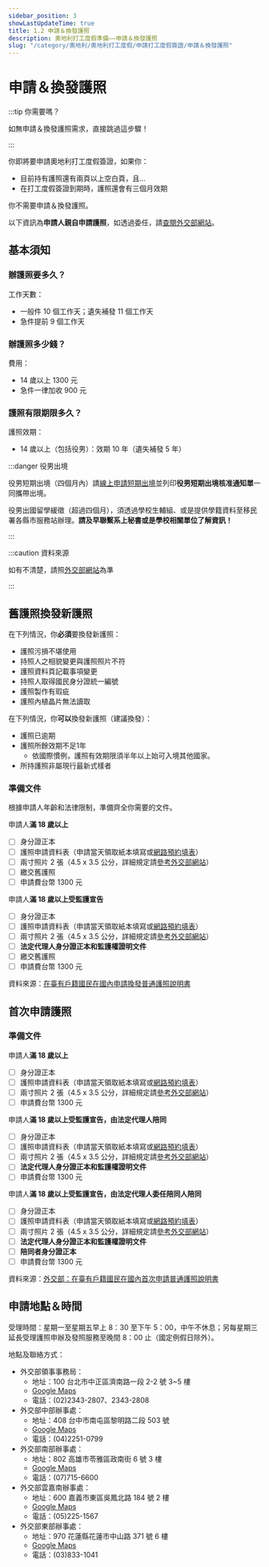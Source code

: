 ```yaml
---
sidebar_position: 3
showLastUpdateTime: true
title: 1.2 申請＆換發護照
description: 奧地利打工度假準備——申請＆換發護照
slug: "/category/奧地利/奧地利打工度假/申請打工度假簽證/申請＆換發護照"
---
```


# 申請＆換發護照

:::tip 你需要嗎？

如無申請＆換發護照需求，直接跳過這步驟！

:::

你即將要申請奧地利打工度假簽證，如果你：
- 目前持有護照還有兩頁以上空白頁，且...
- 在打工度假簽證到期時，護照還會有三個月效期

你不需要申請＆換發護照。

以下資訊為**申請人親自申請護照**，如透過委任，請[查閱外交部網站](https://www.boca.gov.tw/cp-300-7141-f30e2-1.html#R06)。

## 基本須知

### 辦護照要多久？

工作天數：
- 一般件 10 個工作天；遺失補發 11 個工作天
- 急件提前 9 個工作天

### 辦護照多少錢？

費用：
- 14 歲以上 1300 元
- 急件一律加收 900 元

### 護照有限期限多久？

護照效期：
- 14 歲以上（包括役男）：效期 10 年（遺失補發 5 年）

:::danger 役男出境

役男短期出境（四個月內）請[線上申請短期出境](https://www.ris.gov.tw/departure/app/Departure/main)並列印**役男短期出境核准通知單**一同攜帶出境。

役男出國留學緩徵（超過四個月），須透過學校生輔組、或是提供學籍資料至移民署各縣市服務站辦理。**請及早聯繫系上秘書或是學校相關單位了解資訊！**

:::

:::caution 資料來源

如有不清楚，請照[外交部網站](https://www.boca.gov.tw/np-1-1.html)為準

:::

## 舊護照換發新護照

在下列情況，你**必須**要換發新護照：
- 護照污損不堪使用
- 持照人之相貌變更與護照照片不符
- 護照資料頁記載事項變更
- 持照人取得國民身分證統一編號
- 護照製作有瑕疵
- 護照內植晶片無法讀取

在下列情況，你**可以**換發新護照（建議換發）：
- 護照已逾期
- 護照所餘效期不足1年
	- 依國際慣例，護照有效期限須半年以上始可入境其他國家。
- 所持護照非屬現行最新式樣者

### 準備文件

根據申請人年齡和法律限制，準備齊全你需要的文件。

申請人**滿 18 歲以上**
- [ ] 身分證正本
- [ ] 護照申請資料表（申請當天領取紙本填寫或[網路預約填表](https://ppass.boca.gov.tw/sp-ia-login-2.html)）
- [ ] 兩寸照片 2 張（4.5 x 3.5 公分，詳細規定請[參考外交部網站](https://www.boca.gov.tw/cp-16-4123-c2932-1.html)）
- [ ] 繳交舊護照
- [ ] 申請費台幣 1300 元

申請人**滿 18 歲以上受監護宣告**
- [ ] 身分證正本
- [ ] 護照申請資料表（申請當天領取紙本填寫或[網路預約填表](https://ppass.boca.gov.tw/sp-ia-login-2.html)）
- [ ] 兩寸照片 2 張（4.5 x 3.5 公分，詳細規定請[參考外交部網站](https://www.boca.gov.tw/cp-16-4123-c2932-1.html)）
- [ ] **法定代理人身分證正本和監護權證明文件**
- [ ] 繳交舊護照
- [ ] 申請費台幣 1300 元

資料來源：[在臺有戶籍國民在國內申請換發普通護照說明書](https://www.boca.gov.tw/cp-300-7141-f30e2-1.html)

## 首次申請護照

### 準備文件

申請人**滿 18 歲以上**
- [ ] 身分證正本
- [ ] 護照申請資料表（申請當天領取紙本填寫或[網路預約填表](https://ppass.boca.gov.tw/sp-ia-login-2.html)）
- [ ] 兩寸照片 2 張（4.5 x 3.5 公分，詳細規定請[參考外交部網站](https://www.boca.gov.tw/cp-16-4123-c2932-1.html)）
- [ ] 申請費台幣 1300 元

申請人**滿 18 歲以上受監護宣告，由法定代理人陪同**
- [ ] 身分證正本
- [ ] 護照申請資料表（申請當天領取紙本填寫或[網路預約填表](https://ppass.boca.gov.tw/sp-ia-login-2.html)）
- [ ] 兩寸照片 2 張（4.5 x 3.5 公分，詳細規定請[參考外交部網站](https://www.boca.gov.tw/cp-16-4123-c2932-1.html)）
- [ ] **法定代理人身分證正本和監護權證明文件**
- [ ] 申請費台幣 1300 元

申請人**滿 18 歲以上受監護宣告，由法定代理人委任陪同人陪同**
- [ ] 身分證正本
- [ ] 護照申請資料表（申請當天領取紙本填寫或[網路預約填表](https://ppass.boca.gov.tw/sp-ia-login-2.html)）
- [ ] 兩寸照片 2 張（4.5 x 3.5 公分，詳細規定請[參考外交部網站](https://www.boca.gov.tw/cp-16-4123-c2932-1.html)）
- [ ] **法定代理人身分證正本和監護權證明文件**
- [ ] **陪同者身分證正本**
- [ ] 申請費台幣 1300 元

資料來源：[外交部：在臺有戶籍國民在國內首次申請普通護照說明書](https://www.boca.gov.tw/cp-18-7140-fc0d5-1.html)

## 申請地點＆時間

受理時間：星期一至星期五早上 8：30 至下午 5：00，中午不休息；另每星期三延長受理護照申辦及發照服務至晚間 8：00 止（國定例假日除外）。

地點及聯絡方式：
- 外交部領事事務局：
	- 地址：100 台北市中正區濟南路一段 2-2 號 3~5 樓
	- [Google Maps](https://www.google.com/maps/place/%E5%A4%96%E4%BA%A4%E9%83%A8%E9%A0%98%E4%BA%8B%E4%BA%8B%E5%8B%99%E5%B1%80/@25.0426814,121.5175367,17z/data=!3m2!4b1!5s0x3442a971570f9ab7:0x30f3d40463a97620!4m6!3m5!1s0x3442a971501e8dd7:0x4bc0f34ef28d090a!8m2!3d25.0426814!4d121.5201116!16s%2Fg%2F1jkyl3mhj?entry=ttu)
	- 電話：(02)2343-2807、2343-2808
- 外交部中部辦事處：
	- 地址：408 台中市南屯區黎明路二段 503 號
	- [Google Maps](https://www.google.com/maps/place/%E5%A4%96%E4%BA%A4%E9%83%A8%E4%B8%AD%E9%83%A8%E8%BE%A6%E4%BA%8B%E8%99%95/@24.1552354,120.6314596,17z/data=!3m2!4b1!5s0x34693de8fc86ce21:0xdde4d4309f8c4a4d!4m6!3m5!1s0x34693de8fc09ad7b:0xbb75286c37aa21c0!8m2!3d24.1552354!4d120.6340345!16s%2Fg%2F12hklc8gq?entry=ttu)
	- 電話：(04)2251-0799
- 外交部南部辦事處：
	- 地址：802 高雄市苓雅區政南街 6 號 3 樓
	- [Google Maps](https://www.google.com/maps/place/%E5%A4%96%E4%BA%A4%E9%83%A8%E5%8D%97%E9%83%A8%E8%BE%A6%E4%BA%8B%E8%99%95/@22.6244254,120.3306148,17z/data=!3m1!4b1!4m6!3m5!1s0x346e047c9381d101:0x8014a68042103bed!8m2!3d22.6244254!4d120.3331897!16s%2Fg%2F119tbn3j8?entry=ttu)
	- 電話：(07)715-6600
- 外交部雲嘉南辦事處：
	- 地址：600 嘉義市東區吳鳳北路 184 號 2 樓
	- [Google Maps](https://www.google.com/maps/place/%E5%A4%96%E4%BA%A4%E9%83%A8%E9%9B%B2%E5%98%89%E5%8D%97%E8%BE%A6%E4%BA%8B%E8%99%95/@23.4786957,120.4507787,17z/data=!3m1!4b1!4m6!3m5!1s0x346e9436ae16075b:0xe9c61cf42ea7fe3f!8m2!3d23.4786957!4d120.4533536!16s%2Fg%2F12jsjgf31?entry=ttu)
	- 電話：(05)225-1567
- 外交部東部辦事處：
	- 地址：970 花蓮縣花蓮市中山路 371 號 6 樓
	- [Google Maps](https://www.google.com/maps/place/%E5%A4%96%E4%BA%A4%E9%83%A8%E6%9D%B1%E9%83%A8%E8%BE%A6%E4%BA%8B%E8%99%95/@23.9814395,121.6031919,17z/data=!3m1!4b1!4m6!3m5!1s0x34689fc0abe46f13:0x145699867a59b5e7!8m2!3d23.9814395!4d121.6057668!16s%2Fg%2F12hkdq9dh?entry=ttu)
	- 電話：(03)833-1041
